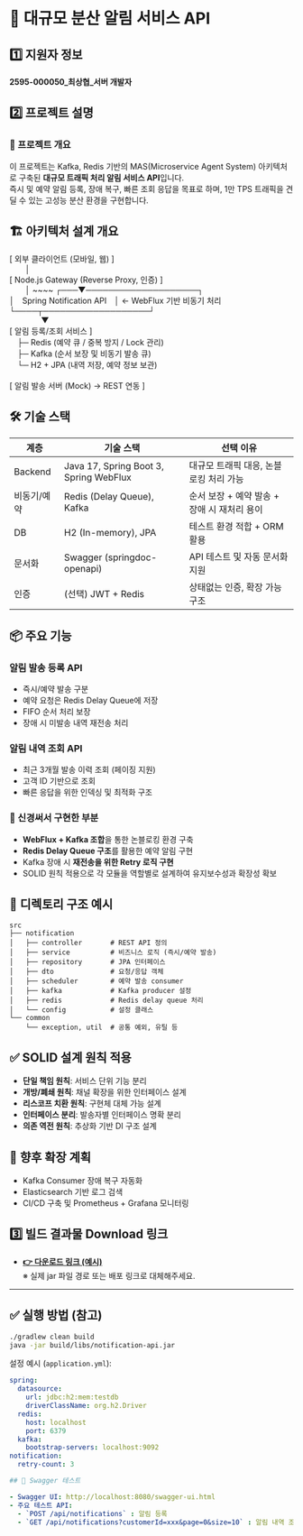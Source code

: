 # 📡 대규모 분산 알림 서비스 API

## 1️⃣ 지원자 정보  
**2595-000050_최상협_서버 개발자**

## 2️⃣ 프로젝트 설명
### 📌 프로젝트 개요

이 프로젝트는 Kafka, Redis 기반의 MAS(Microservice Agent System) 아키텍처로 구축된 **대규모 트래픽 처리 알림 서비스 API**입니다.  
즉시 및 예약 알림 등록, 장애 복구, 빠른 조회 응답을 목표로 하며, 1만 TPS 트래픽을 견딜 수 있는 고성능 분산 환경을 구현합니다.

## 🏗️ 아키텍처 설계 개요

[ 외부 클라이언트 (모바일, 웹) ]  
  │  
[ Node.js Gateway (Reverse Proxy, 인증) ]  
  │  ~~~~
┌───▼────────────────────┐  
│ Spring Notification API │ ← WebFlux 기반 비동기 처리  
└────┬───────────────────┘  
    ▼  
[ 알림 등록/조회 서비스 ]  
 ├─ Redis (예약 큐 / 중복 방지 / Lock 관리)  
 ├─ Kafka (순서 보장 및 비동기 발송 큐)  
 └─ H2 + JPA (내역 저장, 예약 정보 보관)  
     
[ 알림 발송 서버 (Mock) → REST 연동 ]

## 🛠️ 기술 스택

| 계층       | 기술 스택                             | 선택 이유                                |
|------------|----------------------------------------|-------------------------------------------|
| Backend    | Java 17, Spring Boot 3, Spring WebFlux | 대규모 트래픽 대응, 논블로킹 처리 가능     |
| 비동기/예약 | Redis (Delay Queue), Kafka             | 순서 보장 + 예약 발송 + 장애 시 재처리 용이 |
| DB         | H2 (In-memory), JPA                    | 테스트 환경 적합 + ORM 활용                |
| 문서화     | Swagger (springdoc-openapi)            | API 테스트 및 자동 문서화 지원             |
| 인증       | (선택) JWT + Redis                     | 상태없는 인증, 확장 가능 구조               |

## 📦 주요 기능

### 알림 발송 등록 API
- 즉시/예약 발송 구분
- 예약 요청은 Redis Delay Queue에 저장
- FIFO 순서 처리 보장
- 장애 시 미발송 내역 재전송 처리

### 알림 내역 조회 API
- 최근 3개월 발송 이력 조회 (페이징 지원)
- 고객 ID 기반으로 조회
- 빠른 응답을 위한 인덱싱 및 최적화 구조

### 🧠 신경써서 구현한 부분

- **WebFlux + Kafka 조합**을 통한 논블로킹 환경 구축
- **Redis Delay Queue 구조**를 활용한 예약 알림 구현
- Kafka 장애 시 **재전송을 위한 Retry 로직 구현**
- SOLID 원칙 적용으로 각 모듈을 역할별로 설계하여 유지보수성과 확장성 확보

## 📂 디렉토리 구조 예시

```
src
├── notification
│   ├── controller       # REST API 정의
│   ├── service          # 비즈니스 로직 (즉시/예약 발송)
│   ├── repository       # JPA 인터페이스
│   ├── dto              # 요청/응답 객체
│   ├── scheduler        # 예약 발송 consumer
│   ├── kafka            # Kafka producer 설정
│   ├── redis            # Redis delay queue 처리
│   └── config           # 설정 클래스
└── common
    └── exception, util  # 공통 예외, 유틸 등
```

## ✅ SOLID 설계 원칙 적용

- **단일 책임 원칙**: 서비스 단위 기능 분리
- **개방/폐쇄 원칙**: 채널 확장을 위한 인터페이스 설계
- **리스코프 치환 원칙**: 구현체 대체 가능 설계
- **인터페이스 분리**: 발송자별 인터페이스 명확 분리
- **의존 역전 원칙**: 추상화 기반 DI 구조 설계

## 🧱 향후 확장 계획

- Kafka Consumer 장애 복구 자동화
- Elasticsearch 기반 로그 검색
- CI/CD 구축 및 Prometheus + Grafana 모니터링

## 3️⃣ 빌드 결과물 Download 링크

- **[👉 다운로드 링크 (예시)](https://example.com/download/notification-api.jar)**  
※ 실제 jar 파일 경로 또는 배포 링크로 대체해주세요.

---

## ✅ 실행 방법 (참고)

```bash
./gradlew clean build
java -jar build/libs/notification-api.jar
```

설정 예시 (`application.yml`):
```yaml
spring:
  datasource:
    url: jdbc:h2:mem:testdb
    driverClassName: org.h2.Driver
  redis:
    host: localhost
    port: 6379
  kafka:
    bootstrap-servers: localhost:9092
notification:
  retry-count: 3

## 🧪 Swagger 테스트

- Swagger UI: http://localhost:8080/swagger-ui.html  
- 주요 테스트 API:
  - `POST /api/notifications` : 알림 등록
  - `GET /api/notifications?customerId=xxx&page=0&size=10` : 알림 내역 조회
```